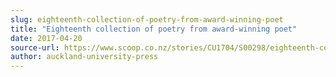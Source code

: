 ```yaml
---
slug: eighteenth-collection-of-poetry-from-award-winning-poet
title: "Eighteenth collection of poetry from award-winning poet"
date: 2017-04-20
source-url: https://www.scoop.co.nz/stories/CU1704/S00298/eighteenth-collection-of-poetry-from-award-winning-poet.htm
author: auckland-university-press
---
```


